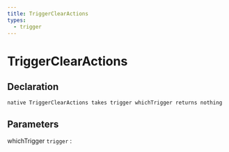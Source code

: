 ```yaml
---
title: TriggerClearActions
types:
  - trigger
---
```


# TriggerClearActions

## Declaration

```jass
native TriggerClearActions takes trigger whichTrigger returns nothing
```

## Parameters
whichTrigger `trigger`
: 
